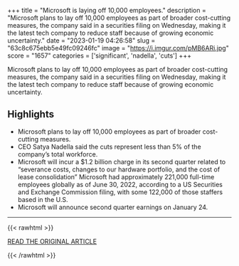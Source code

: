 +++
title = "Microsoft is laying off 10,000 employees."
description = "Microsoft plans to lay off 10,000 employees as part of broader cost-cutting measures, the company said in a securities filing on Wednesday, making it the latest tech company to reduce staff because of growing economic uncertainty."
date = "2023-01-19 04:26:58"
slug = "63c8c675ebb5e49fc09246fc"
image = "https://i.imgur.com/pMB6ARi.jpg"
score = "1657"
categories = ['significant', 'nadella', 'cuts']
+++

Microsoft plans to lay off 10,000 employees as part of broader cost-cutting measures, the company said in a securities filing on Wednesday, making it the latest tech company to reduce staff because of growing economic uncertainty.

## Highlights

- Microsoft plans to lay off 10,000 employees as part of broader cost-cutting measures.
- CEO Satya Nadella said the cuts represent less than 5% of the company’s total workforce.
- Microsoft will incur a $1.2 billion charge in its second quarter related to “severance costs, changes to our hardware portfolio, and the cost of lease consolidation” Microsoft had approximately 221,000 full-time employees globally as of June 30, 2022, according to a US Securities and Exchange Commission filing, with some 122,000 of those staffers based in the U.S.
- Microsoft will announce second quarter earnings on January 24.

---

{{< rawhtml >}}
  <p class="article-category">
    <a target="_blank" href="https://www.cnn.com/2023/01/18/tech/microsoft-layoffs">READ THE ORIGINAL ARTICLE</a>
  </p>
{{< /rawhtml >}}

